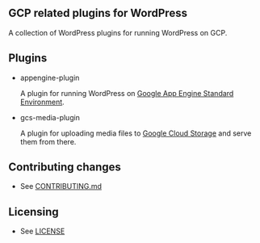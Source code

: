 ## GCP related plugins for WordPress

A collection of WordPress plugins for running WordPress on GCP.

## Plugins

- appengine-plugin

  A plugin for running WordPress
  on [Google App Engine Standard Environment][standard-env].

- gcs-media-plugin

  A plugin for uploading media files to [Google Cloud Storage][gcs] and serve
  them from there.

## Contributing changes

* See [CONTRIBUTING.md](CONTRIBUTING.md)

## Licensing

* See [LICENSE](LICENSE)

[standard-env]: https://cloud.google.com/appengine/docs/php/
[gcs]: https://cloud.google.com/storage/docs/
